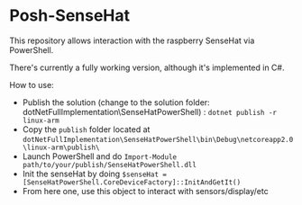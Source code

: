 # Posh-SenseHat
This repository allows interaction with the raspberry SenseHat via PowerShell.

There's currently a fully working version, although it's implemented in C#.

How to use:

* Publish the solution (change to the solution folder: dotNetFullImplementation\SenseHatPowerShell) : `dotnet publish -r linux-arm`
* Copy the `publish` folder located at `dotNetFullImplementation\SenseHatPowerShell\bin\Debug\netcoreapp2.0\linux-arm\publish\`
* Launch PowerShell and do `Import-Module path/to/your/publish/SenseHatPowerShell.dll`
* Init the senseHat by doing `$senseHat = [SenseHatPowerShell.CoreDeviceFactory]::InitAndGetIt()`
* From here one, use this object to interact with sensors/display/etc

